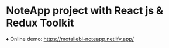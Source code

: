 

# NoteApp project with React js & Redux Toolkit



♦ Online demo: https://motallebi-noteapp.netlify.app/
